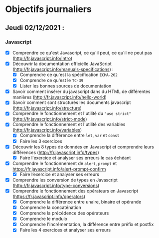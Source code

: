# Objectifs journaliers

## Jeudi 02/12/2021 :


### Javascript

* [x] Comprendre ce qu'est Javascript, ce qu'il peut, ce qu'il ne peut pas (http://fr.javascript.info/intro)
* [x] Découvrir la documentation officielle JavaScript (http://fr.javascript.info/manuals-specifications) : 
    * [x] Comprendre ce qu'est la spécification `ECMA-262`
    * [x] Comprendre ce qu'est le `TC-39`
    * [x] Lister les bonnes sources de documentation
* [x] Savoir comment insérer du javascript dans du HTML de différentes manières (http://fr.javascript.info/hello-world)
* [x] Savoir comment sont structurés les documents javascript (http://fr.javascript.info/structure)
* [X] Comprendre le fonctionnement et l'utilité du `"use strict"` (http://fr.javascript.info/strict-mode)
* [X] Comprendre le fonctionnement et l'utilité des variables (http://fr.javascript.info/variables)
    * [X] Comprendre la différence entre `let`, `var` et `const`
    * [X] Faire les 3 exercices
* [X] Découvrir les 8 types de données en Javascript et comprendre leurs différences (http://fr.javascript.info/types)
    * [X] Faire l'exercice et analyser ses erreurs le cas échéant

* [X] Comprendre le fonctionnement de `alert`, `prompt` et https://fr.javascript.info/alert-prompt-confirm
  * [X] Faire l’exercice et analyser ses erreurs
* [x] Comprendre les conversion de types en Javascript (http://fr.javascript.info/type-conversions)
* [X] Comprendre le fonctionnement des opérateurs en Javascript (https://fr.javascript.info/operators)
  * [X] Comprendre la différence entre unaire, binaire et opérande
  * [X] Comprendre la concaténation
  * [X] Comprendre la précédence des opérateurs
  * [X] Comprendre le modulo
  * [X] Comprendre l'incrémentation, la différence entre préfix et postfix
  * [X] Faire les 4 exercices et analyser ses erreurs
